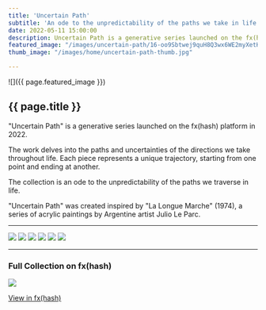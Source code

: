 ```yaml
---
title: 'Uncertain Path'
subtitle: 'An ode to the unpredictability of the paths we take in life'
date: 2022-05-11 15:00:00
description: Uncertain Path is a generative series launched on the fx(hash) platform in 2022. 
featured_image: "/images/uncertain-path/16-oo9Sbtwej9quH8Q3wx6WE2myXetHc6Yk113NenABdjyQ1VWJLEh_1_1.png"
thumb_image: "/images/home/uncertain-path-thumb.jpg"

---
```


![]({{ page.featured_image }})

## {{ page.title }}

"Uncertain Path" is a generative series launched on the fx(hash) platform in 2022. 

The work delves into the paths and uncertainties of the directions we take throughout life. Each piece represents a unique trajectory, starting from one point and ending at another. 

The collection is an ode to the unpredictability of the paths we traverse in life. 

"Uncertain Path" was created inspired by "La Longue Marche" (1974), a series of acrylic paintings by Argentine artist Julio Le Parc.

---

<div class="gallery" data-columns="3">
	<img src="/images/uncertain-path/19-ooDweR8NFV7HVS9ARqVjH46cTV2u3DNSm1NdnrDK3yGYwDHkUpW_1_1.png">
	<img src="/images/uncertain-path/06-ooDSiCSqmZhkbdcvm3AH9xc21r5YAwEA1HuHKmTsHkWLutmJmgW_1_1.png">
	<img src="/images/uncertain-path/14-oohwAmWF6zzthfyjd19tTwvPcxybwKkRUFkYrSBVpPMhHi6ScLE_1_1.png">
	<img src="/images/uncertain-path/20-ookYcYDtJorDxtbofL1ZGQ6Y6LQqa6R9sx7fsL4gTN7UchDb7EM_1_1.png">
	<img src="/images/uncertain-path/27-oneHNAyV3T41Q9M6QCN9UVhJM1aZqAwM9wYawchqfPUvszTi194_1_1.png">
	<img src="/images/uncertain-path/16-oo9Sbtwej9quH8Q3wx6WE2myXetHc6Yk113NenABdjyQ1VWJLEh_1_1.png">
</div>

---

### Full Collection on fx(hash)

<img src="/images/uncertain-path/fxhash-c2p-uncertain-path.png">


<a href="https://www.fxhash.xyz/generative/12787" class="button button--large" target="_blank">View in fx(hash)</a>